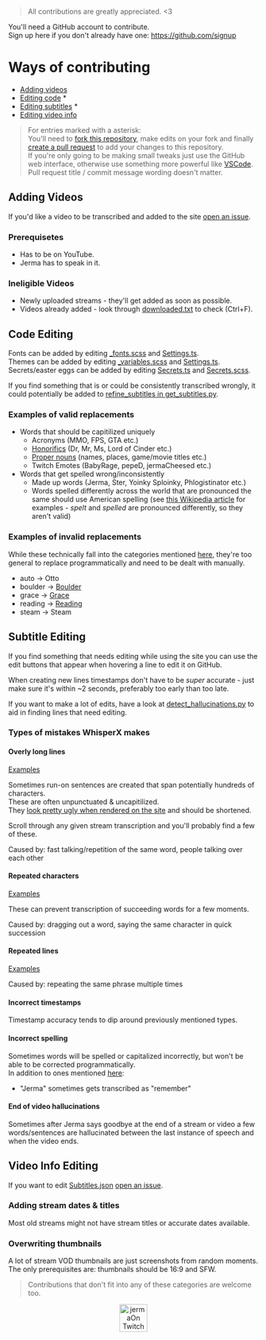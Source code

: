 > All contributions are greatly appreciated. <3

You'll need a GitHub account to contribute.  
Sign up here if you don't already have one: https://github.com/signup

# Ways of contributing

- [Adding videos](#adding-videos)
- [Editing code](#code-improvements) *
- [Editing subtitles](#subtitle-editing) *
- [Editing video info](#video-info-editing)

> For entries marked with a asterisk:  
> You'll need to [fork this repository](https://docs.github.com/en/pull-requests/collaborating-with-pull-requests/working-with-forks/fork-a-repo), make edits on your fork and finally [create a pull request](https://docs.github.com/en/pull-requests/collaborating-with-pull-requests/proposing-changes-to-your-work-with-pull-requests/creating-a-pull-request-from-a-fork) to add your changes to this repository.  
> If you're only going to be making small tweaks just use the GitHub web interface, otherwise use something more powerful like [VSCode](https://code.visualstudio.com/download).  
> Pull request title / commit message wording doesn't matter.

## Adding Videos

If you'd like a video to be transcribed and added to the site [open an issue](https://github.com/JermaSites/Jerma-Subtitle-Search/issues/new?template=video-addition.yml).

### Prerequisetes

- Has to be on YouTube.
- Jerma has to speak in it.

### Ineligible Videos

- Newly uploaded streams - they'll get added as soon as possible.
- Videos already added - look through [downloaded.txt](/src/scripts/get_subtitles/downloaded.txt) to check (Ctrl+F).

## Code Editing

Fonts can be added by editing [_fonts.scss](/src/styles/_fonts.scss) and [Settings.ts](/src/components/Settings.ts).  
Themes can be added by editing [_variables.scss](/src/styles/_variables.scss) and [Settings.ts](/src/components/Settings.ts).  
Secrets/easter eggs can be added by editing [Secrets.ts](/src/components/Secrets.ts) and [Secrets.scss](/src/styles/Secrets.scss).

If you find something that is or could be consistently transcribed wrongly, it could potentially be added to [refine_subtitles in get_subtitles.py](/src/scripts/get_subtitles/get_subtitles.py#200).

### Examples of valid replacements

- Words that should be capitilized uniquely
    - Acronyms (MMO, FPS, GTA etc.)
    - [Honorifics](https://en.wikipedia.org/wiki/English_honorifics) (Dr, Mr, Ms, Lord of Cinder etc.)
    - [Proper nouns](https://en.wikipedia.org/wiki/Proper_noun) (names, places, game/movie titles etc.)
    - Twitch Emotes (BabyRage, pepeD, jermaCheesed etc.)
- Words that get spelled wrong/inconsistently
    - Made up words (Jerma, Ster, Yoinky Sploinky, Phlogistinator etc.)
    - Words spelled differently across the world that are pronounced the same should use American spelling (see [this Wikipedia article](https://en.wikipedia.org/wiki/Wikipedia:List_of_spelling_variants) for examples - *spelt* and *spelled* are pronounced differently, so they aren't valid)

### Examples of invalid replacements

While these technically fall into the categories mentioned [here](#examples-of-valid-replacements), they're too general to replace programmatically and need to be dealt with manually.

- auto -> Otto
- boulder -> [Boulder](https://en.wikipedia.org/wiki/Boulder,_Colorado)
- grace -> [Grace](https://en.wikipedia.org/wiki/Grace_(given_name))
- reading -> [Reading](https://en.wikipedia.org/wiki/Reading,_Berkshire)
- steam -> Steam

## Subtitle Editing

If you find something that needs editing while using the site you can use the edit buttons that appear when hovering a line to edit it on GitHub.

When creating new lines timestamps don't have to be *super* accurate - just make sure it's within ~2 seconds, preferably too early than too late.

If you want to make a lot of edits, have a look at [detect_hallucinations.py](/src/scripts/detect_hallucinations.py) to aid in finding lines that need editing.

### Types of mistakes WhisperX makes

#### Overly long lines

[Examples](https://github.com/JermaSites/Jerma-Subtitle-Search/commit/d630649d50f6549a12c1ddb5fa5b3fcbac2f2526)

Sometimes run-on sentences are created that span potentially hundreds of characters.   
These are often unpunctuated & uncapitilized.  
They [look pretty ugly when rendered on the site](https://i.imgur.com/qiDOOSj.png) and should be shortened.

Scroll through any given stream transcription and you'll probably find a few of these.

Caused by: fast talking/repetition of the same word, people talking over each other

#### Repeated characters

[Examples](https://github.com/JermaSites/Jerma-Subtitle-Search/commit/a9478146b8106f4df8b06d9216784222710160a3)

These can prevent transcription of succeeding words for a few moments. 

Caused by: dragging out a word, saying the same character in quick succession

#### Repeated lines

[Examples](https://github.com/JermaSites/Jerma-Subtitle-Search/commit/a42064082fb060780b8b9a30f95c6c62acb22e87)

Caused by: repeating the same phrase multiple times

#### Incorrect timestamps

Timestamp accuracy tends to dip around previously mentioned types.  

#### Incorrect spelling

Sometimes words will be spelled or capitalized incorrectly, but won't be able to be corrected programmatically.  
In addition to ones mentioned [here](#examples-of-invalid-replacements):

- "Jerma" sometimes gets transcribed as "remember"

#### End of video hallucinations

Sometimes after Jerma says goodbye at the end of a stream or video a few words/sentences are hallucinated between the last instance of speech and when the video ends.

## Video Info Editing

If you want to edit [Subtitles.json](https://subtitlefiles.jerma.io/file/jerma-subtitles/Subtitles.json) [open an issue](https://github.com/JermaSites/Jerma-Subtitle-Search/issues/new?template=video-info-edit-request.yml).

### Adding stream dates & titles

Most old streams might not have stream titles or accurate dates available.

### Overwriting thumbnails

A lot of stream VOD thumbnails are just screenshots from random moments.  
The only prerequisites are: thumbnails should be 16:9 and SFW.

> Contributions that don't fit into any of these categories are welcome too.

<p align='center'>
    <picture>
        <img src='https://i.imgur.com/cTpPmk6.png' alt='jermaOn Twitch Emote' width='56' height='56' />
    </picture>
</p>
